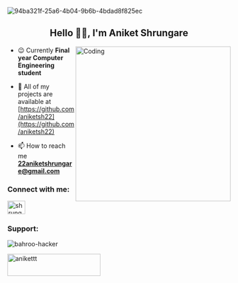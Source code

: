 ![94ba321f-25a6-4b04-9b6b-4bdad8f825ec](https://user-images.githubusercontent.com/89505839/216767226-2e99c98e-de60-4b75-a0e2-4e339b32389a.jpeg)

<h2 align="center">Hello 👨‍💻, I'm Aniket Shrungare</h2>

<img align="right" alt="Coding" width="350" src="https://camo.githubusercontent.com/c1dcb74cc1c1835b1d716f5051499a2814c683c806b15f04b0eba492863703e9/68747470733a2f2f63646e2e6472696262626c652e636f6d2f75736572732f3733303730332f73637265656e73686f74732f363538313234332f6176656e746f2e676966">


- 😉 Currently **Final year Computer Engineering student**

- 🚀 All of my projects are available at [https://github.com/aniketsh22](https://github.com/aniketsh22)

- 📫 How to reach me **22aniketshrungare@gmail.com**

<h3 align="left">Connect with me:</h3>
<p align="left">
<a href="https://twitter.com/shrungare_" target="blank"><img align="center" src="https://raw.githubusercontent.com/rahuldkjain/github-profile-readme-generator/master/src/images/icons/Social/twitter.svg" alt="shrungare_" height="30" width="40" /></a>


<h3 align="left">Support:</h3>

![bahroo-hacker](https://user-images.githubusercontent.com/89505839/216672711-57ab8509-7867-49d5-81ea-a9bec80ef46c.gif)

<p><a href="https://www.buymeacoffee.com/anikettt"> <img align="left" src="https://cdn.buymeacoffee.com/buttons/v2/default-yellow.png" height="50" width="210" alt="anikettt" /></a></p><br><br>
